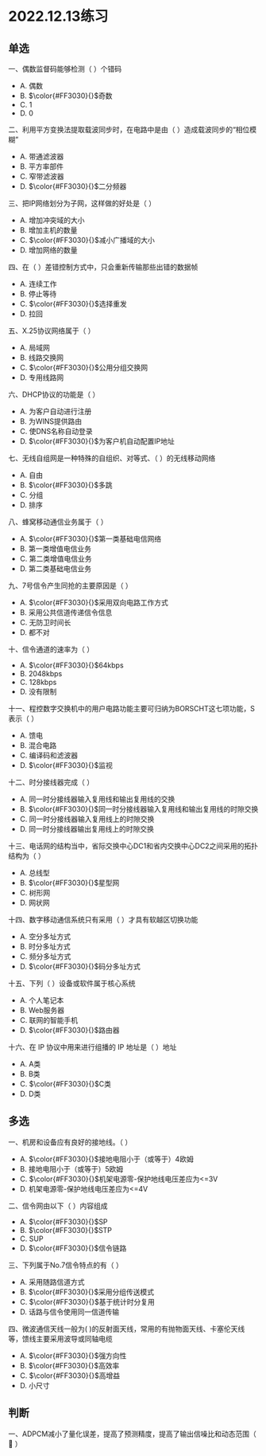 # 2022.12.13练习

## 单选

一、偶数监督码能够检测（ ）个错码

* A. 偶数
* B. $\color{#FF3030}{}$奇数
* C. 1
* D. 0

二、利用平方变换法提取载波同步时，在电路中是由（ ）造成载波同步的“相位模糊”

* A. 带通滤波器
* B. 平方率部件
* C. 窄带滤波器
* D. $\color{#FF3030}{}$二分频器

三、把IP网络划分为子网，这样做的好处是（ ）

* A. 增加冲突域的大小
* B. 增加主机的数量
* C. $\color{#FF3030}{}$减小广播域的大小
* D. 增加网络的数量

四、在（ ）差错控制方式中，只会重新传输那些出错的数据帧

* A. 连续工作
* B. 停止等待
* C. $\color{#FF3030}{}$选择重发
* D. 拉回

五、X.25协议网络属于（ ）

* A. 局域网
* B. 线路交换网
* C. $\color{#FF3030}{}$公用分组交换网
* D. 专用线路网

六、DHCP协议的功能是（ ）

* A. 为客户自动进行注册
* B. 为WINS提供路由 
* C. 使DNS名称自动登录
* D. $\color{#FF3030}{}$为客户机自动配置IP地址

七、无线自组网是一种特殊的自组织、对等式、（ ）的无线移动网络

* A. 自由
* B. $\color{#FF3030}{}$多跳
* C. 分组
* D. 排序

八、蜂窝移动通信业务属于（ ）

* A. $\color{#FF3030}{}$第一类基础电信网络
* B. 第一类增值电信业务
* C. 第二类增值电信业务
* D. 第二类基础电信业务

九、7号信令产生同抢的主要原因是（ ）

* A. $\color{#FF3030}{}$采用双向电路工作方式
* B. 采用公共信道传递信令信息
* C. 无防卫时间长
* D. 都不对

十、信令通道的速率为（ ）

* A. $\color{#FF3030}{}$64kbps
* B. 2048kbps
* C. 128kbps
* D. 没有限制

十一、程控数字交换机中的用户电路功能主要可归纳为BORSCHT这七项功能，S表示（ ）

* A. 馈电
* B. 混合电路
* C. 编译码和滤波器
* D. $\color{#FF3030}{}$监视

十二、时分接线器完成（ ）

* A. 同一时分接线器输入复用线和输出复用线的交换
* B. $\color{#FF3030}{}$同一时分接线器输入复用线和输出复用线的时隙交换
* C. 同一时分接线器输入复用线上的时隙交换
* D. 同一时分接线器输出复用线上的时隙交换

十三、电话网的结构当中，省际交换中心DC1和省内交换中心DC2之间采用的拓扑结构为（ ）

* A. 总线型
* B. $\color{#FF3030}{}$星型网
* C. 树形网
* D. 网状网

十四、数字移动通信系统只有采用（ ）才具有软越区切换功能

* A. 空分多址方式
* B. 时分多址方式
* C. 频分多址方式
* D. $\color{#FF3030}{}$码分多址方式

十五、下列（ ）设备或软件属于核心系统

* A. 个人笔记本
* B. Web服务器
* C. 联网的智能手机
* D. $\color{#FF3030}{}$路由器

十六、在 IP 协议中用来进行组播的 IP 地址是（ ）地址

* A. A类
* B. B类
* C. $\color{#FF3030}{}$C类
* D. D类

## 多选

一、机房和设备应有良好的接地线。（ ）

* A. $\color{#FF3030}{}$接地电阻小于（或等于）4欧姆
* B. 接地电阻小于（或等于）5欧姆
* C. $\color{#FF3030}{}$机架电源零-保护地线电压差应为<=3V
* D. 机架电源零-保护地线电压差应为<=4V

二、信令网由以下（ ）内容组成

* A. $\color{#FF3030}{}$SP
* B. $\color{#FF3030}{}$STP
* C. SUP
* D. $\color{#FF3030}{}$信令链路

三、下列属于No.7信令特点的有（ ）

* A. 采用随路信道方式
* B. $\color{#FF3030}{}$采用分组传送模式
* C. $\color{#FF3030}{}$基于统计时分复用
* D. 话路与信令使用同一信道传输

四、微波通信天线一般为( )的反射面天线，常用的有抛物面天线、卡塞伦天线等，馈线主要采用波导或同轴电缆

* A. $\color{#FF3030}{}$强方向性
* B. $\color{#FF3030}{}$高效率
* C. $\color{#FF3030}{}$高增益
* D. 小尺寸

## 判断

一、ADPCM减小了量化误差，提高了预测精度，提高了输出信噪比和动态范围（ 🙆 ）
